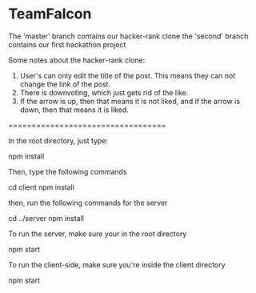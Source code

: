 # TeamFalcon

The 'master' branch contains our hacker-rank clone
the 'second' branch contains our first hackathon project

Some notes about the hacker-rank clone:
  1. User's can only edit the title of the post. This means 
  they can not change the link of the post.
  2. There is downvoting, which just gets rid of the like.
  3. If the arrow is up, then that means it is not liked, 
  and if the arrow is down, then that means it is liked.

==================================

In the root directory, just type:

  npm install
  
Then, type the following commands

  cd client
  npm install


then, run the following commands for the server

  cd ../server
  npm install


To run the server, make sure your in the root directory

  npm start
  
To run the client-side, make sure you're inside the client directory

  npm start
